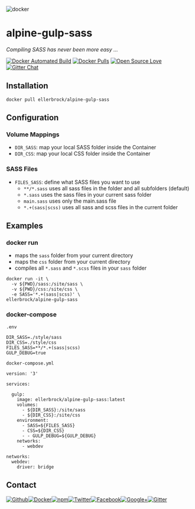 ![docker](https://github.frapsoft.com/top/docker-security.jpg)

# alpine-gulp-sass

_Compiling SASS has never been more easy ..._

[![Docker Automated Build](https://img.shields.io/docker/automated/ellerbrock/alpine-gulp-sass.svg)](https://hub.docker.com/r/ellerbrock/alpine-gulp-sass/) [![Docker Pulls](https://img.shields.io/docker/pulls/ellerbrock/alpine-gulp-sass.svg)](https://hub.docker.com/r/ellerbrock/alpine-gulp-sass/) [![Open Source Love](https://badges.frapsoft.com/os/v1/open-source.svg)](https://github.com/ellerbrock/open-source-badges/) [![Gitter Chat](https://badges.gitter.im/frapsoft/frapsoft.svg)](https://gitter.im/frapsoft/frapsoft/)

## Installation

`docker pull ellerbrock/alpine-gulp-sass`

## Configuration

### Volume Mappings

- `DIR_SASS`: map your local SASS folder inside the Container
- `DIR_CSS`: map your local CSS folder inside the Container

### SASS Files

- `FILES_SASS`: define what SASS files you want to use
	- `**/*.sass` uses all sass files in the folder and all subfolders (default)
	- `*.sass` uses the sass files in your current sass folder
	- `main.sass` uses only the main.sass file
	- `*.+(sass|scss)` uses all sass and scss files in the current folder

## Examples

### docker run

- maps the `sass` folder from your current directory
- maps the `css` folder from your current directory
- compiles all `*.sass` and `*.scss` files in your `sass` folder

```
docker run -it \
  -v ${PWD}/sass:/site/sass \
  -v ${PWD}/css:/site/css \
  -e SASS='*.+(sass|scss)' \
ellerbrock/alpine-gulp-sass
```

### docker-compose

`.env`

```
DIR_SASS=./style/sass
DIR_CSS=./style/css
FILES_SASS=**/*.+(sass|scss)
GULP_DEBUG=true
```

`docker-compose.yml`

```
version: '3'

services:

  gulp:
    image: ellerbrock/alpine-gulp-sass:latest
    volumes:
      - ${DIR_SASS}:/site/sass
      - ${DIR_CSS}:/site/css
    environment:
      - SASS=${FILES_SASS}
      - CSS=${DIR_CSS}
      - - GULP_DEBUG=${GULP_DEBUG}
    networks:
      - webdev

networks:
  webdev:
    driver: bridge
```

##  Contact

[![Github](https://github.frapsoft.com/social/github.png)](https://github.com/ellerbrock/)[![Docker](https://github.frapsoft.com/social/docker.png)](https://hub.docker.com/u/ellerbrock/)[![npm](https://github.frapsoft.com/social/npm.png)](https://www.npmjs.com/~ellerbrock)[![Twitter](https://github.frapsoft.com/social/twitter.png)](https://twitter.com/frapsoft/)[![Facebook](https://github.frapsoft.com/social/facebook.png)](https://www.facebook.com/frapsoft/)[![Google+](https://github.frapsoft.com/social/google-plus.png)](https://plus.google.com/116540931335841862774)[![Gitter](https://github.frapsoft.com/social/gitter.png)](https://gitter.im/frapsoft/frapsoft/)
